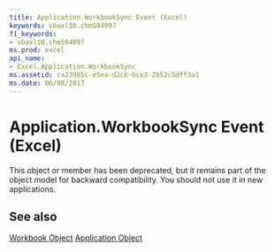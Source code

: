 ```yaml
---
title: Application.WorkbookSync Event (Excel)
keywords: vbaxl10.chm504097
f1_keywords:
- vbaxl10.chm504097
ms.prod: excel
api_name:
- Excel.Application.WorkbookSync
ms.assetid: ca23985c-e5ea-d2cb-bce3-2b52c5dff3a1
ms.date: 06/08/2017
---
```



# Application.WorkbookSync Event (Excel)

This object or member has been deprecated, but it remains part of the object model for backward compatibility. You should not use it in new applications.


## See also


[Workbook Object](Excel.Workbook.md)
[Application Object](Excel.Application(object).md)

